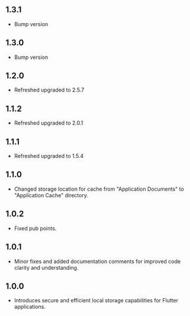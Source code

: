 ## 1.3.1

- Bump version

## 1.3.0

- Bump version

## 1.2.0

- Refreshed upgraded to 2.5.7

## 1.1.2

- Refreshed upgraded to 2.0.1

## 1.1.1

- Refreshed upgraded to 1.5.4

## 1.1.0

- Changed storage location for cache from "Application Documents" to "Application Cache" directory.

## 1.0.2

- Fixed pub points.

## 1.0.1

- Minor fixes and added documentation comments for improved code clarity and understanding.

## 1.0.0

- Introduces secure and efficient local storage capabilities for Flutter applications.

